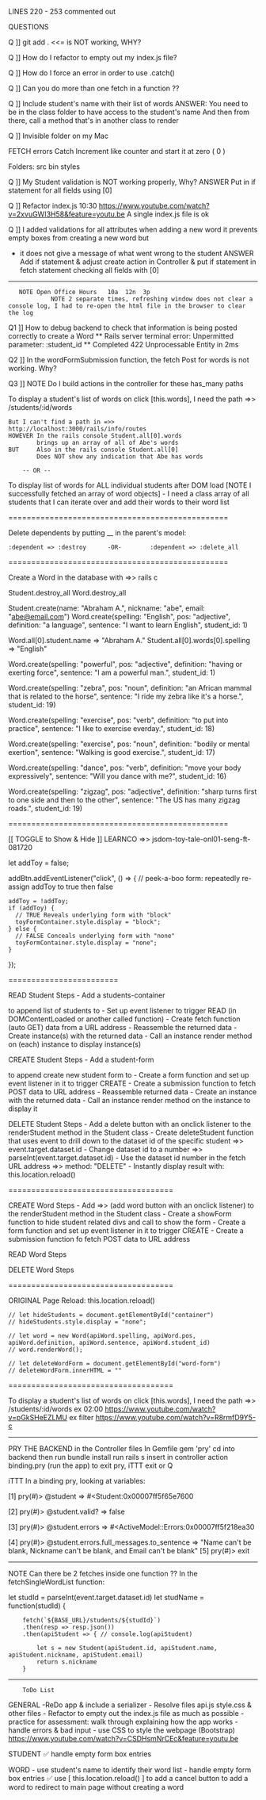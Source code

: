 

LINES 220 - 253 commented out



QUESTIONS

Q ]]
git add .       <<= is NOT working, WHY?


Q ]]
How do I refactor to empty out my index.js file?

Q ]]
How do I force an error in order to use .catch()

Q ]]
Can you do more than one fetch in a function ??

Q ]]
Include student's name with their list of words
ANSWER: You need to be in the class folder to have access to the student's name
        And then from there, call a method that's in another class to render

Q ]]
Invisible folder on my Mac




FETCH errors Catch
Increment like counter and start it at zero ( 0 )

Folders: src    bin     styles






Q ]]
My Student validation is NOT working properly, Why?
ANSWER Put in if statement for all fields using [0]

Q ]]
Refactor index.js
    10:30 https://www.youtube.com/watch?v=2xvuGWI3H58&feature=youtu.be
    A single index.js file is ok

Q ]]
I added validations for all attributes when adding a new word
    it prevents empty boxes from creating a new word but
   * it does not give a message of what went wrong to the student
ANSWER Add if statement & adjust create action in Controller & put if statement in fetch statement checking all fields with [0]

___________________________________________________
       NOTE Open Office Hours   10a  12n  3p
                NOTE 2 separate times, refreshing window does not clear a console log, I had to re-open the html file in the browser to clear the log

Q1 ]]
How to debug backend to check that information is being posted correctly to create a Word
** Rails server terminal error:    Unpermitted parameter: :student_id
** Completed 422 Unprocessable Entity in 2ms

Q2 ]]
In the wordFormSubmission function, the fetch Post for words is not working. Why?

Q3 ]]
NOTE Do I build actions in the controller for these has_many paths

To display a student's list of words on click [this.words], I need the path =>>     /students/:id/words

    But I can't find a path in =>>  http://localhost:3000/rails/info/routes
    HOWEVER In the rails console Student.all[0].words
            brings up an array of all of Abe's words
    BUT     Also in the rails console Student.all[0]
            Does NOT show any indication that Abe has words
            
        -- OR --

To display list of words for ALL individual students after DOM load [NOTE I successfully fetched an array of word objects]
    - I need a class array of all students that I can iterate over and add their words to their word list



================================================

Delete dependents by putting __ in the parent's model:

    :dependent => :destroy      -OR-        :dependent => :delete_all

================================================

Create a Word in the database with =>> rails c

Student.destroy_all
Word.destroy_all

Student.create(name: "Abraham A.", nickname: "abe", email: "abe@email.com")
Word.create(spelling: "English", pos: "adjective", definition: "a language", sentence: "I want to learn English", student_id: 1)

 Word.all[0].student.name           =>  "Abraham A."
 Student.all[0].words[0].spelling   =>  "English"





Word.create(spelling: "powerful", pos: "adjective", definition: "having or exerting force", sentence: "I am a powerful man.", student_id: 1)
 
 Word.create(spelling: "zebra", pos: "noun", definition: "an African mammal that is related to the horse", sentence: "I ride my zebra like it's a horse.", student_id: 19)

 Word.create(spelling: "exercise", pos: "verb", definition: "to put into practice", sentence: "I like to exercise everday.", student_id: 18)

 Word.create(spelling: "exercise", pos: "noun", definition: "bodily or mental exertion", sentence: "Walking is good exercise.", student_id: 17)

Word.create(spelling: "dance", pos: "verb", definition: "move your body expressively", sentence: "Will you dance with me?", student_id: 16)

Word.create(spelling: "zigzag", pos: "adjective", definition: "sharp turns first to one side and then to the other", sentence: "The US has many zigzag roads.", student_id: 19)

================================================

[[ TOGGLE to Show & Hide ]]
LEARNCO =>>     jsdom-toy-tale-onl01-seng-ft-081720

let addToy = false;

addBtn.addEventListener("click", () => {
    // peek-a-boo form: repeatedly re-assign addToy to true then false

    addToy = !addToy;
    if (addToy) {
      // TRUE Reveals underlying form with "block"
      toyFormContainer.style.display = "block";
    } else {
      // FALSE Conceals underlying form with "none"
      toyFormContainer.style.display = "none";
    }

  });






========================




READ Student Steps
    - Add a students-container <div> to append list of students to
    - Set up event listener to trigger READ (in DOMContentLoaded or another called function)
    - Create fetch function (auto GET) data from a URL address
    - Reassemble the returned data
    - Create instance(s) with the returned data
    - Call an instance render method on (each) instance to display instance(s)


CREATE Student Steps
    - Add a student-form <div> to append create new student form to
    - Create a form function and set up event listener in it to trigger CREATE
    - Create a submission function to fetch POST data to URL address
    - Reassemble returned data
    - Create an instance with the returned data
    - Call an instance render method on the instance to display it


DELETE Student Steps
    - Add a delete button with an onclick listener to the renderStudent method in the Student class
    - Create deleteStudent function that uses event to drill down to the dataset id of the specific student =>> event.target.dataset.id
    - Change dataset id to a number =>> parseInt(event.target.dataset.id)
    - Use the dataset id number in the fetch URL address =>> method: "DELETE"
    - Instantly display result with:    this.location.reload()

====================================

CREATE Word Steps
    - Add =>> (add word button with an onclick listener) to the renderStudent method in the Student class
    - Create a showForm function to hide student related divs and call to show the form
    - Create a form function and set up event listener in it to trigger CREATE
    - Create a submission function fo fetch POST data to URL address


READ Word Steps


DELETE Word Steps






====================================

ORIGINAL Page Reload:       this.location.reload()


    // let hideStudents = document.getElementById("container")
    // hideStudents.style.display = "none";

    // let word = new Word(apiWord.spelling, apiWord.pos, apiWord.definition, apiWord.sentence, apiWord.student_id)
    // word.renderWord();

    // let deleteWordForm = document.getElementById("word-form")
    // deleteWordForm.innerHTML = ""

====================================





















To display a student's list of words on click [this.words], I need the path =>>     /students/:id/words
ex 02:00 https://www.youtube.com/watch?v=pGkSHeEZLMU
ex filter   https://www.youtube.com/watch?v=R8rmfD9Y5-c





______________________________________________________


PRY THE BACKEND in the Controller files
In Gemfile                      gem 'pry'
cd into backend then run        bundle install
run                             rails s
insert in controller action     binding.pry
(run the app)
to exit pry, iTTT               exit    or      Q


iTTT    In a binding pry, looking at variables:

[1] pry(#<StudentsController>)> @student
=> #<Student:0x00007ff5f65e7600

[2] pry(#<StudentsController>)> @student.valid?
=> false

[3] pry(#<StudentsController>)> @student.errors
=> #<ActiveModel::Errors:0x00007ff5f218ea30

[4] pry(#<StudentsController>)> @student.errors.full_messages.to_sentence
=> "Name can't be blank, Nickname can't be blank, and Email can't be blank"
[5] pry(#<StudentsController>)> exit

 







______________________________________________________
NOTE Can there be 2 fetches inside one function ??
In the fetchSingleWordList function:

let studId = parseInt(event.target.dataset.id)
    let studName = function(studId) {

        fetch(`${BASE_URL}/students/${studId}`)
        .then(resp => resp.json())
        .then(apiStudent => { // console.log(apiStudent)

            let s = new Student(apiStudent.id, apiStudent.name, apiStudent.nickname, apiStudent.email)
            return s.nickname
        }







____________________________

        ToDo List
GENERAL
    -ReDo app & include a serializer
    - Resolve files api.js  style.css   & other files
    - Refactor to empty out the index.js file as much as possible
    - practice for assessment: walk through explaining how the app works
    - handle errors & bad input
    - use CSS to style the webpage (Bootstrap)
        https://www.youtube.com/watch?v=CSDHsmNrCEc&feature=youtu.be

STUDENT
    ✅ handle empty form box entries

WORD
    - use student's name to identify their word list
    - handle empty form box entries
    ✅ use [ this.location.reload() ] to add a cancel button to add a word to redirect to main page without creating a word


